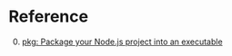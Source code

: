 # Reference

0. [pkg: Package your Node.js project into an executable](https://github.com/vercel/pkg)

